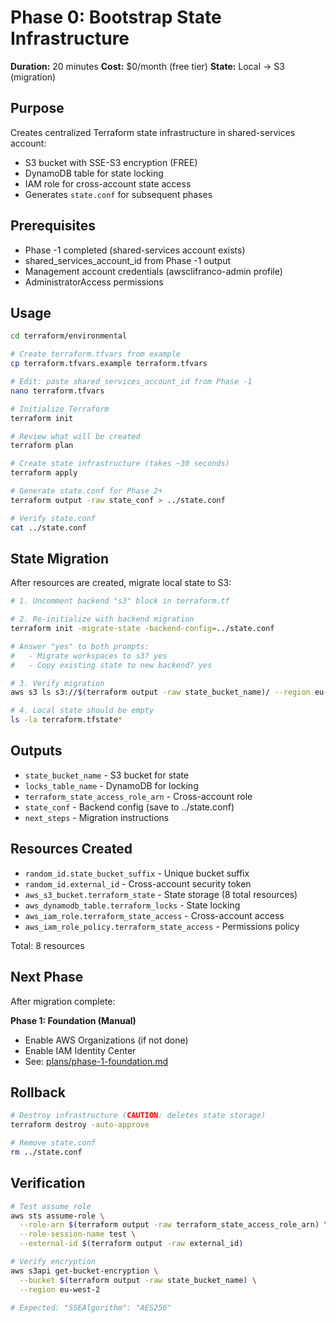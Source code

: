 # Phase 0: Bootstrap State Infrastructure

**Duration:** 20 minutes
**Cost:** $0/month (free tier)
**State:** Local → S3 (migration)

## Purpose

Creates centralized Terraform state infrastructure in shared-services account:
- S3 bucket with SSE-S3 encryption (FREE)
- DynamoDB table for state locking
- IAM role for cross-account state access
- Generates `state.conf` for subsequent phases

## Prerequisites

- Phase -1 completed (shared-services account exists)
- shared_services_account_id from Phase -1 output
- Management account credentials (awsclifranco-admin profile)
- AdministratorAccess permissions

## Usage

```bash
cd terraform/environmental

# Create terraform.tfvars from example
cp terraform.tfvars.example terraform.tfvars

# Edit: paste shared_services_account_id from Phase -1
nano terraform.tfvars

# Initialize Terraform
terraform init

# Review what will be created
terraform plan

# Create state infrastructure (takes ~30 seconds)
terraform apply

# Generate state.conf for Phase 2+
terraform output -raw state_conf > ../state.conf

# Verify state.conf
cat ../state.conf
```

## State Migration

After resources are created, migrate local state to S3:

```bash
# 1. Uncomment backend "s3" block in terraform.tf

# 2. Re-initialize with backend migration
terraform init -migrate-state -backend-config=../state.conf

# Answer "yes" to both prompts:
#   - Migrate workspaces to s3? yes
#   - Copy existing state to new backend? yes

# 3. Verify migration
aws s3 ls s3://$(terraform output -raw state_bucket_name)/ --region eu-west-2

# 4. Local state should be empty
ls -la terraform.tfstate*
```

## Outputs

- `state_bucket_name` - S3 bucket for state
- `locks_table_name` - DynamoDB for locking
- `terraform_state_access_role_arn` - Cross-account role
- `state_conf` - Backend config (save to ../state.conf)
- `next_steps` - Migration instructions

## Resources Created

- `random_id.state_bucket_suffix` - Unique bucket suffix
- `random_id.external_id` - Cross-account security token
- `aws_s3_bucket.terraform_state` - State storage (8 total resources)
- `aws_dynamodb_table.terraform_locks` - State locking
- `aws_iam_role.terraform_state_access` - Cross-account access
- `aws_iam_role_policy.terraform_state_access` - Permissions policy

Total: 8 resources

## Next Phase

After migration complete:

**Phase 1: Foundation (Manual)**
- Enable AWS Organizations (if not done)
- Enable IAM Identity Center
- See: [plans/phase-1-foundation.md](../../plans/phase-1-foundation.md)

## Rollback

```bash
# Destroy infrastructure (CAUTION: deletes state storage)
terraform destroy -auto-approve

# Remove state.conf
rm ../state.conf
```

## Verification

```bash
# Test assume role
aws sts assume-role \
  --role-arn $(terraform output -raw terraform_state_access_role_arn) \
  --role-session-name test \
  --external-id $(terraform output -raw external_id)

# Verify encryption
aws s3api get-bucket-encryption \
  --bucket $(terraform output -raw state_bucket_name) \
  --region eu-west-2

# Expected: "SSEAlgorithm": "AES256"
```
